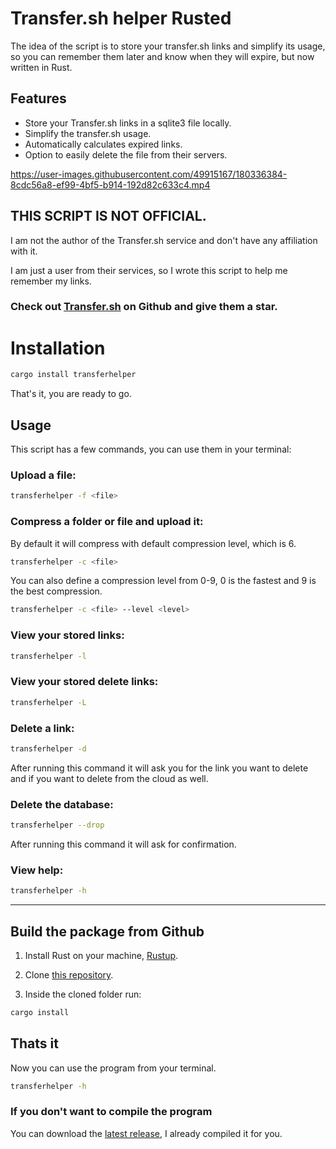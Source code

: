 # Transfer.sh helper Rusted

The idea of the script is to store your transfer.sh links and simplify its usage, so you can remember them later and know when they will expire, but now written in Rust.

## Features

- Store your Transfer.sh links in a sqlite3 file locally.
- Simplify the transfer.sh usage.
- Automatically calculates expired links.
- Option to easily delete the file from their servers.

https://user-images.githubusercontent.com/49915167/180336384-8cdc56a8-ef99-4bf5-b914-192d82c633c4.mp4

## THIS SCRIPT IS NOT OFFICIAL.

I am not the author of the Transfer.sh service and don't have any affiliation with it.

I am just a user from their services, so I wrote this script to help me remember my links.

### Check out [Transfer.sh](https://github.com/dutchcoders/transfer.sh) on Github and give them a star.

# Installation

```bash
cargo install transferhelper
```

That's it, you are ready to go.

## Usage

This script has a few commands, you can use them in your terminal:

### Upload a file:

```bash
transferhelper -f <file>
```

### Compress a folder or file and upload it:

By default it will compress with default compression level, which is 6.

```bash
transferhelper -c <file>
```

You can also define a compression level from 0-9, 0 is the fastest and 9 is the best compression.

```bash
transferhelper -c <file> --level <level>
```

### View your stored links:

```bash
transferhelper -l
```

### View your stored delete links:

```bash
transferhelper -L
```

### Delete a link:

```bash
transferhelper -d
```

After running this command it will ask you for the link you want to delete and if you want to delete from the cloud as well.

### Delete the database:

```bash
transferhelper --drop
```

After running this command it will ask for confirmation.

### View help:

```bash
transferhelper -h
```

---

## Build the package from Github

1. Install Rust on your machine, [Rustup](https://rustup.rs/).

2. Clone [this repository](https://github.com/OLoKo64/transfer-sh-helper-rusted).

3. Inside the cloned folder run:
```bash
cargo install
```
## Thats it

Now you can use the program from your terminal.

```bash
transferhelper -h
```

### If you don't want to compile the program

You can download the [latest release](https://github.com/OLoKo64/transfer-sh-helper-rusted/releases), I already compiled it for you.
